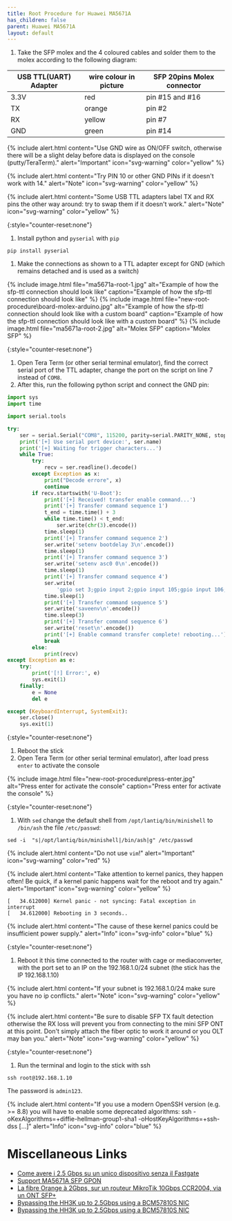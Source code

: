 ```yaml
---
title: Root Procedure for Huawei MA5671A
has_children: false
parent: Huawei MA5671A
layout: default
---
```


1. Take the SFP molex and the 4 coloured cables and solder them to the molex according to the following diagram:

| USB TTL(UART) Adapter | wire colour in picture | SFP 20pins Molex connector |
| --------------------- | ---------------------- | -------------------------- |
| 3.3V                  | red                    | pin #15 and #16            |
| TX                    | orange                 | pin #2                     |
| RX                    | yellow                 | pin #7                     |
| GND                   | green                  | pin #14                    |

{% include alert.html content="Use GND wire as ON/OFF switch, otherwise there will be a slight delay before data is displayed on the console (putty/TeraTerm)." alert="Important"  icon="svg-warning" color="yellow" %}

{% include alert.html content="Try PIN 10 or other GND PINs if it doesn't work with 14." alert="Note"  icon="svg-warning" color="yellow" %}

{% include alert.html content="Some USB TTL adapters label TX and RX pins the other way around: try to swap them if it doesn't work." alert="Note"  icon="svg-warning" color="yellow" %}

{:style="counter-reset:none"}
1. Install python and `pyserial` with `pip`
```shell
pip install pyserial
```
1. Make the connections as shown to a TTL adapter except for GND (which remains detached and is used as a switch)

{% include image.html file="ma5671a-root-1.jpg"  alt="Example of how the sfp-ttl connection should look like" caption="Example of how the sfp-ttl connection should look like" %}
{% include image.html file="new-root-procedure\board-molex-arduino.jpg"  alt="Example of how the sfp-ttl connection should look like with a custom board" caption="Example of how the sfp-ttl connection should look like with a custom board" %}
{% include image.html file="ma5671a-root-2.jpg"  alt="Molex SFP" caption="Molex SFP" %}

{:style="counter-reset:none"}
1. Open Tera Term (or other serial terminal emulator), find the correct serial port of the TTL adapter, change the port on the script on line 7 instead of `COM8`.
1. After this, run the following python script and connect the GND pin:

```py
import sys
import time

import serial.tools

try:
    ser = serial.Serial("COM8", 115200, parity=serial.PARITY_NONE, stopbits=serial.STOPBITS_ONE, bytesize=serial.EIGHTBITS)
    print('[+] Use serial port device:', ser.name)
    print('[+] Waiting for trigger characters...')
    while True:
        try:
            recv = ser.readline().decode()
        except Exception as x:
            print("Decode errore", x)
            continue
        if recv.startswith('U-Boot'):
            print('[+] Received! transfer enable command...')
            print('[+] Transfer command sequence 1')
            t_end = time.time() + 3
            while time.time() < t_end:
                ser.write(chr(3).encode())
            time.sleep(1)
            print('[+] Transfer command sequence 2')
            ser.write('setenv bootdelay 3\n'.encode())
            time.sleep(1)
            print('[+] Transfer command sequence 3')
            ser.write('setenv asc0 0\n'.encode())
            time.sleep(1)
            print('[+] Transfer command sequence 4')
            ser.write(
                'gpio set 3;gpio input 2;gpio input 105;gpio input 106;gpio input 107;gpio input 108"\n'.encode())
            time.sleep(1)
            print('[+] Transfer command sequence 5')
            ser.write('saveenv\n'.encode())
            time.sleep(3)
            print('[+] Transfer command sequence 6')
            ser.write('reset\n'.encode())
            print('[+] Enable command transfer complete! rebooting...')
            break
        else:
            print(recv)
except Exception as e:
    try:
        print('[!] Error:', e)
        sys.exit(1)
    finally:
        e = None
        del e

except (KeyboardInterrupt, SystemExit):
    ser.close()
    sys.exit(1)
```

{:style="counter-reset:none"}
1. Reboot the stick
1. Open Tera Term (or other serial terminal emulator), after load press `enter` to activate the console

{% include image.html file="new-root-procedure\press-enter.jpg"  alt="Press enter for activate the console" caption="Press enter for activate the console" %}

{:style="counter-reset:none"}
1. With `sed` change the default shell from `/opt/lantiq/bin/minishell` to `/bin/ash` the file `/etc/passwd`:

```shell
sed -i  "s|/opt/lantiq/bin/minishell|/bin/ash|g" /etc/passwd
```
{% include alert.html content="Do not use `vim`!" alert="Important" icon="svg-warning" color="red" %}

{% include alert.html content="Take attention to kernel panics, they happen often! Be quick, if a kernel panic happens wait for the reboot and try again." alert="Important"  icon="svg-warning" color="yellow" %}


```shell
[   34.612000] Kernel panic - not syncing: Fatal exception in interrupt
[   34.612000] Rebooting in 3 seconds..
```

{% include alert.html content="The cause of these kernel panics could be insufficient power supply." alert="Info"  icon="svg-info" color="blue" %}

{:style="counter-reset:none"}
1. Reboot it this time connected to the router with cage or mediaconverter, with the port set to an IP on the 192.168.1.0/24 subnet (the stick has the IP 192.168.1.10)

{% include alert.html content="If your subnet is 192.168.1.0/24 make sure you have no ip conflicts." alert="Note"  icon="svg-warning" color="yellow" %}

{% include alert.html content="Be sure to disable SFP TX fault detection otherwise the RX loss will prevent you from connecting to the mini SFP ONT at this point. Don't simply attach the fiber optic to work it around or you OLT may ban you." alert="Note"  icon="svg-warning" color="yellow" %}

{:style="counter-reset:none"}
1. Run the terminal and login to the stick with ssh

```shell
ssh root@192.168.1.10
```

The password is `admin123`.

{% include alert.html content="If you use a modern OpenSSH version (e.g. >= 8.8) you will have to enable some deprecated algorithms: ssh -oKexAlgorithms=+diffie-hellman-group1-sha1 -oHostKeyAlgorithms=+ssh-dss [...]" alert="Info"  icon="svg-info" color="blue" %}

# Miscellaneous Links
- [Come avere i 2.5 Gbps su un unico dispositivo senza il Fastgate](https://forum.fibra.click/d/17836-come-avere-i-25-gbps-su-un-unico-dispositivo-senza-il-fastgate)
- [Support MA5671A SFP GPON](https://forum.openwrt.org/t/support-ma5671a-sfp-gpon/48042)
- [La fibre Orange à 2Gbps, sur un routeur MikroTik 10Gbps CCR2004, via un ONT SFP+](https://lafibre.info/remplacer-livebox/guide-de-connexion-fibre-directement-sur-un-routeur-voire-meme-en-2gbps/msg832904/#msg832904)
- [Bypassing the HH3K up to 2.5Gbps using a BCM57810S NIC](https://www.dslreports.com/forum/r32230041-Internet-Bypassing-the-HH3K-up-to-2-5Gbps-using-a-BCM57810S-NIC)
- [Bypassing the HH3K up to 2.5Gbps using a BCM57810S NIC](https://www.dslreports.com/forum/r32230041-Internet-Bypassing-the-HH3K-up-to-2-5Gbps-using-a-BCM57810S-NIC)

